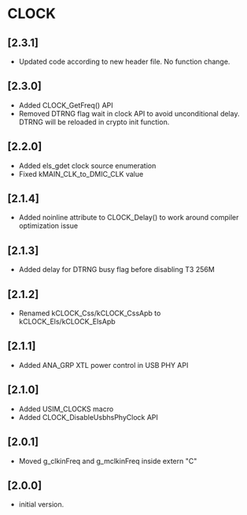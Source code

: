 # CLOCK

## [2.3.1]

- Updated code according to new header file. No function change.

## [2.3.0]

- Added CLOCK_GetFreq() API
- Removed DTRNG flag wait in clock API to avoid unconditional delay.
  DTRNG will be reloaded in crypto init function.

## [2.2.0]

- Added els_gdet clock source enumeration
- Fixed kMAIN_CLK_to_DMIC_CLK value

## [2.1.4]

- Added noinline attribute to CLOCK_Delay() to work around compiler
  optimization issue

## [2.1.3]

- Added delay for DTRNG busy flag before disabling T3 256M

## [2.1.2]

- Renamed kCLOCK_Css/kCLOCK_CssApb to kCLOCK_Els/kCLOCK_ElsApb

## [2.1.1]

- Added ANA_GRP XTL power control in USB PHY API

## [2.1.0]

- Added USIM_CLOCKS macro
- Added CLOCK_DisableUsbhsPhyClock API

## [2.0.1]

- Moved g_clkinFreq and g_mclkinFreq inside extern "C"

## [2.0.0]

- initial version.
